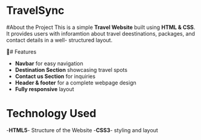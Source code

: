 # TravelSync

#About the Project
This is a simple **Travel Website** built using **HTML & CSS**. It provides users with inforamtion about travel deestinations, packages, and contact details in a well- structured layout.

🌟# Features
- **Navbar** for easy navigation
- **Destination Section** showcasing travel spots
- **Contact us Section** for inquiries
- **Header & footer** for a complete webpage design
- **Fully responsive** layout

# Technology Used
-**HTML5**- Structure of the Website
-**CSS3**- styling and layout

